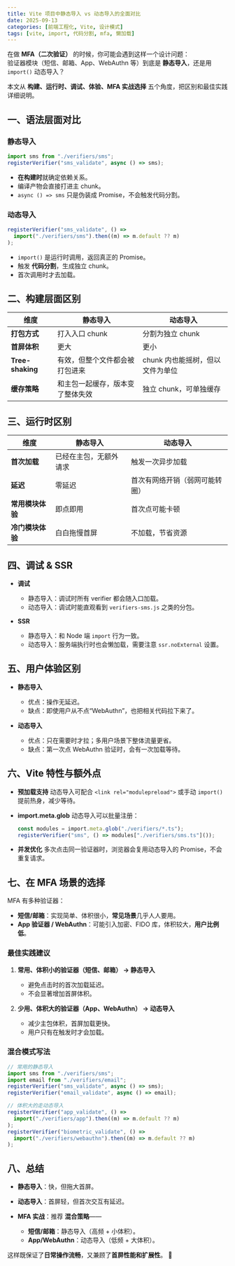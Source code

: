 ```yaml
---
title: Vite 项目中静态导入 vs 动态导入的全面对比
date: 2025-09-13
categories: [前端工程化, Vite, 设计模式]
tags: [vite, import, 代码分割, mfa, 懒加载]
---
```


在做 **MFA（二次验证）** 的时候，你可能会遇到这样一个设计问题：  
验证器模块（短信、邮箱、App、WebAuthn 等）到底是 **静态导入**，还是用 `import()` 动态导入？

本文从 **构建、运行时、调试、体验、MFA 实战选择** 五个角度，把区别和最佳实践详细说明。

## 一、语法层面对比

### 静态导入

```ts
import sms from "./verifiers/sms";
registerVerifier("sms_validate", async () => sms);
```

- **在构建时**就确定依赖关系。
- 编译产物会直接打进主 chunk。
- `async () => sms` 只是伪装成 Promise，不会触发代码分割。

### 动态导入

```ts
registerVerifier("sms_validate", () =>
  import("./verifiers/sms").then((m) => m.default ?? m)
);
```

- `import()` 是运行时调用，返回真正的 Promise。
- 触发 **代码分割**，生成独立 chunk。
- 首次调用时才去加载。

## 二、构建层面区别

| 维度             | 静态导入                         | 动态导入                         |
| ---------------- | -------------------------------- | -------------------------------- |
| **打包方式**     | 打入入口 chunk                   | 分割为独立 chunk                 |
| **首屏体积**     | 更大                             | 更小                             |
| **Tree-shaking** | 有效，但整个文件都会被打包进来   | chunk 内也能摇树，但以文件为单位 |
| **缓存策略**     | 和主包一起缓存，版本变了整体失效 | 独立 chunk，可单独缓存           |

## 三、运行时区别

| 维度             | 静态导入               | 动态导入                       |
| ---------------- | ---------------------- | ------------------------------ |
| **首次加载**     | 已经在主包，无额外请求 | 触发一次异步加载               |
| **延迟**         | 零延迟                 | 首次有网络开销（弱网可能转圈） |
| **常用模块体验** | 即点即用               | 首次点可能卡顿                 |
| **冷门模块体验** | 白白拖慢首屏           | 不加载，节省资源               |

## 四、调试 & SSR

- **调试**

  - 静态导入：调试时所有 verifier 都会随入口加载。
  - 动态导入：调试时能直观看到 `verifiers-sms.js` 之类的分包。

- **SSR**

  - 静态导入：和 Node 端 `import` 行为一致。
  - 动态导入：服务端执行时也会懒加载，需要注意 `ssr.noExternal` 设置。

## 五、用户体验区别

- **静态导入**

  - 优点：操作无延迟。
  - 缺点：即使用户从不点“WebAuthn”，也把相关代码拉下来了。

- **动态导入**

  - 优点：只在需要时才拉；多用户场景下整体流量更省。
  - 缺点：第一次点 WebAuthn 验证时，会有一次加载等待。

## 六、Vite 特性与额外点

- **预加载支持**
  动态导入可配合 `<link rel="modulepreload">` 或手动 `import()` 提前热身，减少等待。

- **import.meta.glob**
  动态导入可以批量注册：

  ```ts
  const modules = import.meta.glob("./verifiers/*.ts");
  registerVerifier("sms", () => modules["./verifiers/sms.ts"]());
  ```

- **并发优化**
  多次点击同一验证器时，浏览器会复用动态导入的 Promise，不会重复请求。

## 七、在 MFA 场景的选择

MFA 有多种验证器：

- **短信/邮箱**：实现简单、体积很小，**常见场景**几乎人人要用。
- **App 验证器 / WebAuthn**：可能引入加密、FIDO 库，体积较大，**用户比例低**。

### 最佳实践建议

1. **常用、体积小的验证器（短信、邮箱） → 静态导入**

   - 避免点击时的首次加载延迟。
   - 不会显著增加首屏体积。

2. **少用、体积大的验证器（App、WebAuthn） → 动态导入**

   - 减少主包体积，首屏加载更快。
   - 用户只有在触发时才会加载。

### 混合模式写法

```ts
// 常用的静态导入
import sms from "./verifiers/sms";
import email from "./verifiers/email";
registerVerifier("sms_validate", async () => sms);
registerVerifier("email_validate", async () => email);

// 体积大的走动态导入
registerVerifier("app_validate", () =>
  import("./verifiers/app").then((m) => m.default ?? m)
);
registerVerifier("biometric_validate", () =>
  import("./verifiers/webauthn").then((m) => m.default ?? m)
);
```

## 八、总结

- **静态导入**：快，但拖大首屏。
- **动态导入**：首屏轻，但首次交互有延迟。
- **MFA 实战**：推荐 **混合策略**——

  - **短信/邮箱**：静态导入（高频 + 小体积）。
  - **App/WebAuthn**：动态导入（低频 + 大体积）。

这样既保证了**日常操作流畅**，又兼顾了**首屏性能和扩展性**。 🚀
